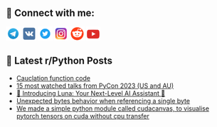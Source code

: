## 🔎 Connect with me:
[<img src="https://github.com/bullbesh/bullbesh/blob/main/images/Telegram.png" width="32" height="32" />](https://t.me/bullbesh)
[<img src="https://github.com/bullbesh/bullbesh/blob/main/images/VK.png" width="32" height="32" />](https://vk.com/bullbesh)
[<img src="https://github.com/bullbesh/bullbesh/blob/main/images/Twitter.png" width="32" height="32" />](https://twitter.com/bullbesh1)
[<img src="https://github.com/bullbesh/bullbesh/blob/main/images/Instagram.png" width="32" height="32" />](https://www.instagram.com/bullbesh)
[<img src="https://github.com/bullbesh/bullbesh/blob/main/images/Reddit.png" width="32" height="32" />](https://www.reddit.com/user/bullbesh)
[<img src="https://github.com/bullbesh/bullbesh/blob/main/images/YouTube.png" width="32" height="32" />](https://www.youtube.com/channel/UCtfjRs6uzgq5mfm8S06WTcg)

## 📕 Latest r/Python Posts
<!-- BLOG-POST-LIST:START -->
- [Cauclation function code](https://www.reddit.com/r/Python/comments/196cbrf/cauclation_function_code/)
- [15 most watched talks from PyCon 2023 &lpar;US and AU&rpar;](https://www.reddit.com/r/Python/comments/196b3ak/15_most_watched_talks_from_pycon_2023_us_and_au/)
- [🌟 Introducing Luna: Your Next-Level AI Assistant 🌟](https://www.reddit.com/r/Python/comments/1969msp/introducing_luna_your_nextlevel_ai_assistant/)
- [Unexpected bytes behavior when referencing a single byte](https://www.reddit.com/r/Python/comments/1967vgy/unexpected_bytes_behavior_when_referencing_a/)
- [We made a simple python module called cudacanvas, to visualise pytorch tensors on cuda without cpu transfer](https://www.reddit.com/r/Python/comments/1965m99/we_made_a_simple_python_module_called_cudacanvas/)
<!-- BLOG-POST-LIST:END -->
